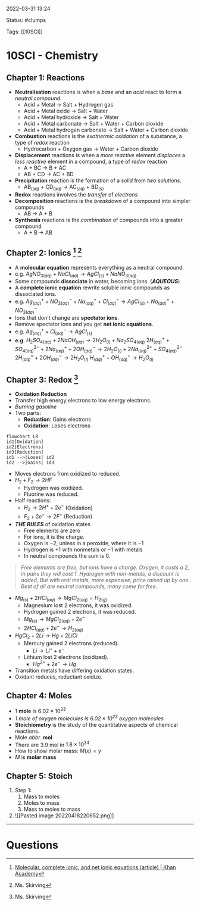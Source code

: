 2022-03-31 13:24

Status: #clumps 

Tags: [[10SCI]]

# 10SCI - Chemistry
## Chapter 1: Reactions
- **Neutralisation** reactions is when a *base* and an *acid* react to form a *neutral compound*.
	- Acid + Metal -> Salt + Hydrogen gas
	- Acid + Metal oxide -> Salt + Water
	- Acid + Metal hydroxide -> Salt + Water
	- Acid + Metal carbonate -> Salt + Water + Carbon dioxide
	- Acid + Metal hydrogen carbonate -> Salt + Water + Carbon dioxide
- **Combustion** reactions is the *exothermic oxidation* of a substance, a type of *redox* reaction
	- Hydrocarbon + Oxygen gas -> Water + Carbon dioxide
- **Displacement** reactions is when a *more reactive* element *displaces* a *less reactive* element in a compound, a type of *redox* reaction
	- A + BC -> B + AC
	- AB + CD -> AC + BD
- **Precipitation** reaction is the formation of a *solid* from *two solutions*.
	- AB<sub>(aq)</sub> + CD<sub>(aq)</sub> -> AC<sub>(aq)</sub> + BD<sub>(s)</sub>
- **Redox** reactions involves the *transfer* of *electrons*
- **Decomposition** reactions is the *breakdown* of a compound into simpler compounds
	- AB -> A + B
- **Synthesis** reactions is the *combination* of compounds into a greater compound
	- A + B -> AB
## Chapter 2: Ionics [^1] [^2]
- A **molecular equation** represents everything as a neutral compound.
- e.g. $AgNO_{3(aq)}+NaCl_{(aq)}→AgCl_{(s)}+NaNO_{3(aq)}$
- Some compounds **dissociate** in water, becoming ions. (***AQUEOUS***)
- A **complete ionic equation** rewrite soluble ionic compounds as dissociated ions.
- e.g. $Ag^+_{(aq)}+NO^-_{3(aq)}+Na^+_{(aq)}+Cl^−_{(aq)}→AgCl_{(s)}+Na^+_{(aq)}+NO^-_{3(aq)}$
- Ions that don't change are **spectator ions**.
- Remove spectator ions and you get **net ionic equations**.
- e.g. $Ag^+_{(aq)}+Cl^−_{(aq)}→AgCl_{(s)}$
- **e.g**. $H_2SO_{4(aq)}+2NaOH_{(aq)}→2H_2O_{(l)}+Na_2SO_{4(aq)}$
  $2H^+_{(aq)}+SO^{2-}_{4(aq)}+2Na^+_{(aq)}+2OH^-_{(aq)}→2H_2O_{(l)}+2Na^{2+}_{(aq)}+SO^{2-}_{4(aq)}$
  $2H^+_{(aq)}+2OH^-_{(aq)}→2H_2O_{(l)}$
  $H^+_{(aq)}+OH^-_{(aq)}→H_2O_{(l)}$
## Chapter 3: Redox [^2]
- **Oxidation Reduction**
- Transfer high energy electrons to low energy electrons.
- *Burning gasoline*
- Two parts:
	- **Reduction**: Gains electrons
	- **Oxidation**: Loses electrons
```mermaid
flowchart LR
id1[Oxidation]
id2[Electrons]
id3[Reduction]
id1 -->|Loses| id2
id2 -->|Gains| id3
```
- Moves electrons from oxidized to reduced.
- $H_2+F_2→2HF$
	- Hydrogen was oxidized.
	- Fluorine was reduced.
- Half reactions:
	- $H_2→2H^++2e^-$ (Oxidation)
	- $F_2+2e^-→2F^-$ (Reduction)
- ***THE RULES*** of oxidation states
	- Free elements are zero
	- For ions, it is the charge. 
	- Oxygen is $-2$, unless in a peroxide, where it is $-1$
	- Hydrogen is $+1$ with nonmetals or $-1$ with metals
	- In neutral compounds the sum is $0$.
>*Free elements are free, but ions have a charge. 
Oxygen, it costs a 2, in pairs they will cost 1. 
Hydrogen with non-metals, a discount is added,
But with real metals, more expensive, price raised up by one..
Best of all are neutral compounds, many come for free.*
- $Mg_{(s)}+2HCl_{(aq)}→MgCl_{2(aq)}=H_{2(g)}$
	- Magnesium lost $2$ electrons, it was oxidized.
	- Hydrogen gained 2 electrons, it was reduced.
	- $Mg_{(s)}→MgCl_{2(aq)}+2e^-$
	- $2HCl_{(aq)}+2e^-→H_{2(aq)}$
- $HgCl_2+2Li→Hg+2LiCl$
	- Mercury gained $2$ electrons (reduced).
		- $Li→Li^++e^-$
	- Lithium lost $2$ electrons (oxidized).
		- $Hg^{2+}+2e^-→Hg$
- Transition metals have differing oxidation states.
- Oxidant reduces, reductant oxidize.
## Chapter 4: Moles
- $1$ **mole** is $6.02\times10^{23}$
- *$1$ mole of oxygen molecules is $6.02\times10^{23}$ oxygen molecules*
- **Stoichiometry** is the study of the quantitative aspects of chemical reactions.
- Mole *abbr.* **mol**
- There are $3.9$ mol in $1.8\times10^{24}$
- How to show molar mass: $M(x)=y$ 
- $M$ is **molar mass**
## Chapter 5: Stoich
1. Step 1:
	1. Mass to moles
	2. Moles to mass
	3. Mass to moles to mass
2. ![[Pasted image 20220418220652.png]]


---
# Questions


[^1]: [Molecular, complete ionic, and net ionic equations (article) | Khan Academy](https://www.khanacademy.org/science/ap-chemistry-beta/x2eef969c74e0d802:chemical-reactions/x2eef969c74e0d802:net-ionic-equations/a/complete-ionic-and-net-ionic-equations)
[^2]: Ms. Skirving